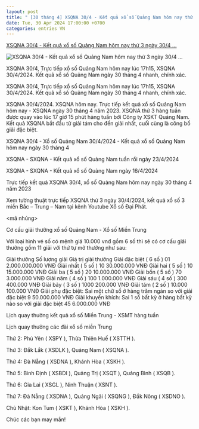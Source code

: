 ```yaml
---
layout: post
title: " [30 tháng 4] XSQNA 30/4 - Kết quả xổ số Quảng Nam hôm nay thứ 3 ngày 30/4 ..."
date: Tue, 30 Apr 2024 17:00:00 +0700
categories: entries VN
---
```

[XSQNA 30/4 - Kết quả xổ số Quảng Nam hôm nay thứ 3 ngày 30/4 ...](https://voh.com.vn/xsqna-xo-so-quang-nam/xsqna-30-4-ket-qua-xo-so-quang-nam-hom-nay-thu-3-ngay-30-4-2024-525218.html)

![XSQNA 30/4 - Kết quả xổ số Quảng Nam hôm nay thứ 3 ngày 30/4 ...](https://image.voh.com.vn/voh/image/2024/04/29/xsqna-30-4-213515.png)

XSQNA 30/4, Trực tiếp xổ số Quảng Nam hôm nay lúc 17h15, XSQNA 30/4/2024. Kết quả xổ số Quảng Nam ngày 30 tháng 4 nhanh, chính xác.

XSQNA 30/4, Trực tiếp xổ số Quảng Nam hôm nay lúc 17h15, XSQNA 30/4/2024. Kết quả xổ số Quảng Nam ngày 30 tháng 4 nhanh, chính xác.

XSQNA 30/4/2024. XSQNA hôm nay. Trực tiếp kết quả xổ số Quảng Nam hôm nay - XSQNA ngày 30 tháng 4 năm 2023. XSQNA thứ 3 hàng tuần được quay vào lúc 17 giờ 15 phút hàng tuần bởi Công ty XSKT Quảng Nam. Kết quả XSQNA bắt đầu từ giải tám cho đến giải nhất, cuối cùng là công bố giải đặc biệt.

XSQNA 30/4 - Xổ số Quảng Nam 30/4/2024 - Kết quả xổ số Quảng Nam hôm nay ngày 30 tháng 4

XSQNA - SXQNA - Kết quả xổ số Quảng Nam tuần rồi ngày 23/4/2024

XSQNA - SXQNA - Kết quả xổ số Quảng Nam ngày 16/4/2024

Trực tiếp kết quả XSQNA 30/4, xổ số Quảng Nam hôm nay ngày 30 tháng 4 năm 2023

Xem tường thuật trực tiếp XSQNA thứ 3 ngày 30/4/2024, kết quả xổ số 3 miền Bắc – Trung – Nam tại kênh Youtube Xổ số Đại Phát.

<mã nhúng>

Cơ cấu giải thưởng xổ số Quảng Nam - Xổ số Miền Trung

Với loại hình vé số có mệnh giá 10.000 vnđ gồm 6 số thì sẽ có cơ cấu giải thưởng gồm 11 giải với thứ tự mở thưởng như sau:

Giải thưởng Số lượng giải Giá trị giải thưởng Giải đặc biệt ( 6 số ) 01 2.000.000.000 VNĐ Giải nhất ( 5 số ) 10 30.000.000 VNĐ Giải hai ( 5 số ) 10 15.000.000 VNĐ Giải ba ( 5 số ) 20 10.000.000 VNĐ Giải bốn ( 5 số ) 70 3.000.000 VNĐ Giải năm ( 4 số ) 100 1.000.000 VNĐ Giải sáu ( 4 số ) 300 400.000 VNĐ Giải bảy ( 3 số ) 1000 200.000 VNĐ Giải tám ( 2 số ) 10.000 100.000 VNĐ Giải phụ đặc biệt: Sai một chữ số ở hàng trăm ngàn so với giải đặc biệt 9 50.000.000 VNĐ Giải khuyến khích: Sai 1 số bất kỳ ở hàng bất kỳ nào so với giải đặc biệt 45 6.000.000 VNĐ

Lịch quay thưởng kết quả xổ số Miền Trung - XSMT hàng tuần

Lịch quay thưởng các đài xổ số miền Trung

Thứ 2: Phú Yên ( XSPY ), Thừa Thiên Huế ( XSTTH ).

Thứ 3: Đắk Lắk ( XSDLK ), Quảng Nam ( XSQNA ).

Thứ 4: Đà Nẵng ( XSDNA ), Khánh Hòa ( XSKH ).

Thứ 5: Bình Định ( XSBDI ), Quảng Trị ( XSQT ), Quảng Bình ( XSQB ).

Thứ 6: Gia Lai ( XSGL ), Ninh Thuận ( XSNT ).

Thứ 7: Đà Nẵng ( XSDNA ), Quảng Ngãi ( XSQNG ), Đắk Nông ( XSDNO ).

Chủ Nhật: Kon Tum ( XSKT ), Khánh Hòa ( XSKH ).

Chúc các bạn may mắn!

